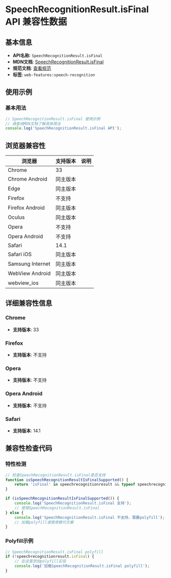 # SpeechRecognitionResult.isFinal API 兼容性数据

## 基本信息

- **API名称**: `SpeechRecognitionResult.isFinal`
- **MDN文档**: [SpeechRecognitionResult.isFinal](https://developer.mozilla.org/docs/Web/API/SpeechRecognitionResult/isFinal)
- **规范文档**: [查看规范](https://webaudio.github.io/web-speech-api/#dom-speechrecognitionresult-isfinal)
- **标签**: `web-features:speech-recognition`

## 使用示例

### 基本用法

```javascript
// SpeechRecognitionResult.isFinal 使用示例
// 请查阅MDN文档了解具体用法
console.log('SpeechRecognitionResult.isFinal API');
```

## 浏览器兼容性

| 浏览器 | 支持版本 | 说明 |
|--------|----------|------|
| Chrome | 33 |  |
| Chrome Android | 同主版本 |  |
| Edge | 同主版本 |  |
| Firefox | 不支持 |  |
| Firefox Android | 同主版本 |  |
| Oculus | 同主版本 |  |
| Opera | 不支持 |  |
| Opera Android | 不支持 |  |
| Safari | 14.1 |  |
| Safari iOS | 同主版本 |  |
| Samsung Internet | 同主版本 |  |
| WebView Android | 同主版本 |  |
| webview_ios | 同主版本 |  |

## 详细兼容性信息

### Chrome

- **支持版本**: 33

### Firefox

- **支持版本**: 不支持

### Opera

- **支持版本**: 不支持

### Opera Android

- **支持版本**: 不支持

### Safari

- **支持版本**: 14.1

## 兼容性检查代码

### 特性检测

```javascript
// 检查SpeechRecognitionResult.isFinal是否支持
function isSpeechRecognitionResultIsFinalSupported() {
    return 'isFinal' in speechrecognitionresult && typeof speechrecognitionresult.isFinal === 'function';
}

if (isSpeechRecognitionResultIsFinalSupported()) {
    console.log('SpeechRecognitionResult.isFinal 支持');
    // 使用SpeechRecognitionResult.isFinal
} else {
    console.log('SpeechRecognitionResult.isFinal 不支持，需要polyfill');
    // 加载polyfill或使用替代方案
}
```

### Polyfill示例

```javascript
// SpeechRecognitionResult.isFinal polyfill
if (!speechrecognitionresult.isFinal) {
    // 在这里添加polyfill实现
    console.log('加载SpeechRecognitionResult.isFinal polyfill');
}
```

